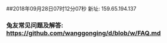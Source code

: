 ##2018年09月28日07时12分07秒 新址: 159.65.194.137
### 兔友常见问题及解答: https://github.com/wanggonging/d/blob/w/FAQ.md
